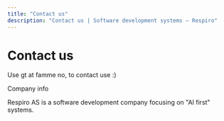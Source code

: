 ```yaml
---
title: "Contact us"
description: "Contact us | Software development systems – Respiro"
---
```


# Contact us

Use gt at famme no, to contact use :)

Company info

Respiro AS is a software development company focusing on "AI first" systems.
